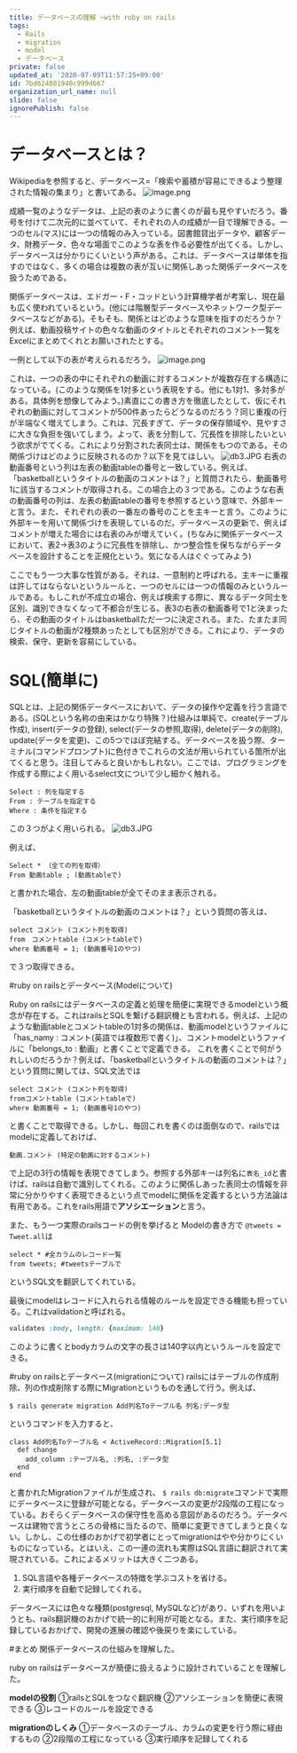 ```yaml
---
title: データベースの理解 ~with ruby on rails
tags:
  - Rails
  - migration
  - model
  - データベース
private: false
updated_at: '2020-07-09T11:57:25+09:00'
id: 7bd624801940c999d667
organization_url_name: null
slide: false
ignorePublish: false
---
```

# データベースとは？
Wikipediaを参照すると、データベース=「検索や蓄積が容易にできるよう整理された情報の集まり」と書いてある。
![image.png](https://qiita-image-store.s3.ap-northeast-1.amazonaws.com/0/614347/f6a30ef7-72e7-4b15-812d-6d5e29ea79cd.png)

成績一覧のようなデータは、上記の表のように書くのが最も見やすいだろう。番号を付けて二次元的に並べていて、それぞれの人の成績が一目で理解できる。一つのセル(マス)には一つの情報のみ入っている。図書館貸出データや、顧客データ、財務データ、色々な場面でこのような表を作る必要性が出てくる。しかし、データベースは分かりにくいという声がある。これは、データベースは単体を指すのではなく、多くの場合は複数の表が互いに関係しあった関係データベースを扱うためである。

関係データベースは、エドガー・F・コッドという計算機学者が考案し、現在最も広く使われているという。(他には階層型データベースやネットワーク型データベースなどがある)。そもそも、関係とはどのような意味を指すのだろうか？
例えば、動画投稿サイトの色々な動画のタイトルとそれぞれのコメント一覧をExcelにまとめてくれとお願いされたとする。

一例として以下の表が考えられるだろう。
![image.png](https://qiita-image-store.s3.ap-northeast-1.amazonaws.com/0/614347/f8395955-af62-c20d-c6ad-bc5f83830245.png)

これは、一つの表の中にそれぞれの動画に対するコメントが複数存在する構造になっている。(このような関係を1対多という表現をする。他にも1対1、多対多がある。具体例を想像してみよう。)素直にこの書き方を徹底したとして、仮にそれぞれの動画に対してコメントが500件あったらどうなるのだろう？同じ重複の行が半端なく増えてしまう。これは、冗長すぎて、データの保存領域や、見やすさに大きな負担を強いてしまう。よって、表を分割して、冗長性を排除したいという欲求がでてくる。これにより分割された表同士は、関係をもつのである。その関係づけはどのように反映されるのか？以下を見てほしい。
![db3.JPG](https://qiita-image-store.s3.ap-northeast-1.amazonaws.com/0/614347/f990cf5a-d91d-0e8f-775f-ba8b54aa2106.jpeg)
右表の動画番号という列は左表の動画tableの番号と一致している。例えば、「basketballというタイトルの動画のコメントは？」と質問されたら、動画番号1に該当するコメントが取得される。この場合上の３つである。このような右表の動画番号の列は、左表の動画tableの番号を参照するという意味で、外部キーと言う。また、それぞれの表の一番左の番号のことを主キーと言う。このように外部キーを用いて関係づけを表現しているのだ。データベースの更新で、例えばコメントが増えた場合には右表のみが増えていく。(ちなみに関係データベースにおいて、表2→表3のように冗長性を排除し、かつ整合性を保ちながらデータベースを設計することを正規化という。気になる人はぐぐってみよう)

ここでもう一つ大事な性質がある。それは、一意制約と呼ばれる。主キーに重複は許してはならないというルールと、一つのセルには一つの情報のみというルールである。もしこれが不成立の場合、例えば検索する際に、異なるデータ同士を区別、識別できなくなって不都合が生じる。表3の右表の動画番号で1と決まったら、その動画のタイトルはbasketballただ一つに決定される。また、たまたま同じタイトルの動画が2種類あったとしても区別ができる。これにより、データの検索、保守、更新を容易にしている。

# SQL(簡単に)
SQLとは、上記の関係データベースにおいて、データの操作や定義を行う言語である。(SQLという名称の由来はかなり特殊？)仕組みは単純で、create(テーブル作成), insert(データの登録), select(データの参照,取得), delete(データの削除), update(データを変更)、この5つでほぼ完結する。データベースを扱う際、ターミナル(コマンドプロンプト)に色付きでこれらの文法が用いられている箇所が出てくると思う。注目してみると良いかもしれない。ここでは、プログラミングを作成する際によく用いるselect文について少し細かく触れる。

```
Select : 列を指定する
From : テーブルを指定する
Where : 条件を指定する
```

この３つがよく用いられる。
![db3.JPG](https://qiita-image-store.s3.ap-northeast-1.amazonaws.com/0/614347/c19d1f8b-e370-6664-d6e4-afd2b9663bf4.jpeg)

例えば、

```
Select * （全ての列を取得）
From 動画table ; (動画tableで)
```

と書かれた場合、左の動画tableが全てそのまま表示される。

「basketballというタイトルの動画のコメントは？」という質問の答えは、

```
select コメント (コメント列を取得)
from　コメントtable (コメントtableで)
where 動画番号 = 1; (動画番号1のやつ)
```

で３つ取得できる。

#ruby on railsとデータベース(Modelについて)

Ruby on railsにはデータベースの定義と処理を簡便に実現できるmodelという概念が存在する。これはrailsとSQLを繋げる翻訳機とも言われる。例えば、上記のような動画tableとコメントtableの1対多の関係は、動画modelというファイルに「has_namy : コメント(英語では複数形で書く)」、コメントmodelというファイルに「belongs_to : 動画」と書くことで定義できる。
これを書くことで何がうれしいのだろうか？例えば、「basketballというタイトルの動画のコメントは？」という質問に関しては、SQL文法では

```
select コメント (コメント列を取得)
fromコメントtable (コメントtableで)
where 動画番号 = 1; (動画番号1のやつ)
```

と書くことで取得できる。しかし、毎回これを書くのは面倒なので、railsではmodelに定義しておけば、

```
動画.コメント (特定の動画に対するコメント)
```

で上記の3行の情報を表現できてしまう。参照する外部キーは列名に```表名_id```と書けば、railsは自動で識別してくれる。このように関係しあった表同士の情報を非常に分かりやすく表現できるという点でmodelに関係を定義するという方法論は有用である。これをrails用語で**アソシエーション**と言う。


また、もう一つ実際のrailsコードの例を挙げると
Modelの書き方で
```@tweets = Tweet.all```は

```
select * #全カラムのレコード一覧
from tweets; #tweetsテーブルで
```
というSQL文を翻訳してくれている。

最後にmodelはレコードに入れられる情報のルールを設定できる機能も担っている。これはvalidationと呼ばれる。

```Tweet.rb
validates :body, length: {maximum: 140}
```
このように書くとbodyカラムの文字の長さは140字以内というルールを設定できる。

#ruby on railsとデータベース(migrationについて)
railsにはテーブルの作成削除、列の作成削除する際にMigrationというものを通して行う。例えば、

```
$ rails generate migration Add列名Toテーブル名 列名:データ型
```

というコマンドを入力すると、

```
class Add列名Toテーブル名 < ActiveRecord::Migration[5.1]
  def change
    add_column :テーブル名, :列名, :データ型
  end
end
```
と書かれたMigrationファイルが生成され、
```$ rails db:migrate```コマンドで実際にデータベースに登録が可能となる。データベースの変更が2段階の工程になっている。おそらくデータベースの保守性を高める意図があるのだろう。データベースは建物で言うところの骨格に当たるので、簡単に変更できてしまうと良くない。しかし、この仕様のおかげで初学者にとってmigrationはやや分かりにくいものになっている。とはいえ、この一連の流れも実際はSQL言語に翻訳されて実現されている。これによるメリットは大きく二つある。

1. SQL言語や各種データベースの特徴を学ぶコストを省ける。
2. 実行順序を自動で記録してくれる。

データベースには色々な種類(postgresql, MySQLなど)があり、いずれを用いようとも、rails翻訳機のおかげで統一的に利用が可能となる。また、実行順序を記録しているおかげで、開発の進展の確認や後戻りを楽にしている。

#まとめ
関係データベースの仕組みを理解した。

ruby on railsはデータベースが簡便に扱えるように設計されていることを理解した。

**modelの役割** 
①railsとSQLをつなぐ翻訳機
②アソシエーションを簡便に表現できる
③レコードのルールを設定できる

**migrationのしくみ**
①データベースのテーブル、カラムの変更を行う際に経由するもの
②2段階の工程になっている
③実行順序を記録してくれる

